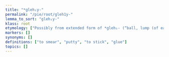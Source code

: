 ```yaml
---
title: "*gleh₁y-"
permalink: "/pie/root/gleh1y-"
lemma_to_sort: "gleh₁y-"
klass: root
etymology: ["Possibly from extended form of *gleh₁- (“ball, lump (of earth)”), from *gewl- (“ball, bowl, vessel”), extended form of *gew- (“to curve, bend, twist”), + *-éh₁-.", "Pokorny tentatively derives it from *gel- (“to roll up together, into a ball; round object”)."]
markers: []
synonyms: []
definitions: ["to smear", "putty", "to stick", "glue"]
topics: []
---
```


